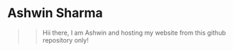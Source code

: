 # Ashwin Sharma

>> Hii there, I am Ashwin and hosting my website from this github repository only!
